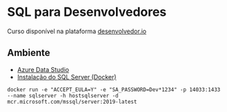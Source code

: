 # SQL para Desenvolvedores

Curso disponível na plataforma [desenvolvedor.io](https://desenvolvedor.io/)

## Ambiente

- [Azure Data Studio](https://docs.microsoft.com/pt-br/sql/azure-data-studio/download-azure-data-studio)
- [Instalação do SQL Server (Docker)](https://docs.microsoft.com/pt-br/sql/linux/quickstart-install-connect-docker)


```docker cli
docker run -e "ACCEPT_EULA=Y" -e "SA_PASSWORD=Dev*1234" -p 14033:1433 --name sqlserver -h hostsqlserver -d mcr.microsoft.com/mssql/server:2019-latest
```